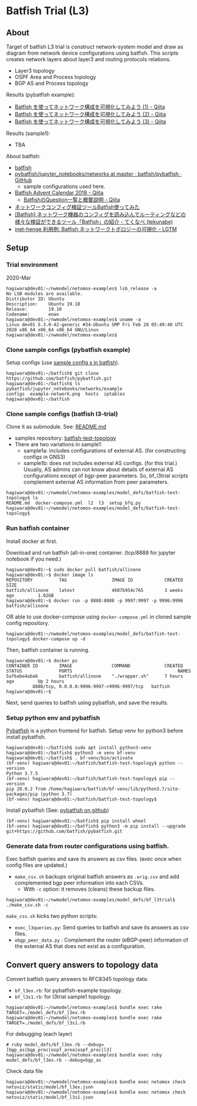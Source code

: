 # Batfish Trial (L3)

## About

Target of batfish L3 trial is construct network-system model and draw as diagram from network device configurations using batfish.
This scripts creates network layers about layer3 and routing protocols relations.

* Layer3 topology
* OSPF Area and Process topology
* BGP AS and Process topology

Results (pybatfish example):
* [Batfish を使ってネットワーク構成を可視化してみよう \(1\) \- Qiita](https://qiita.com/corestate55/items/8a39af553785fd77c20a)
* [Batfish を使ってネットワーク構成を可視化してみよう \(2\) \- Qiita](https://qiita.com/corestate55/items/9d8023eb19637f9bbd1e)
* [Batfish を使ってネットワーク構成を可視化してみよう \(3\) \- Qiita](https://qiita.com/corestate55/items/10673ef74c33a24a0389)

Results (sample1):
* TBA

About batfish:
* [batfish](https://www.batfish.org/)
* [pybatfish/jupyter\_notebooks/networks at master · batfish/pybatfish · GitHub](https://github.com/batfish/pybatfish/tree/master/jupyter_notebooks/networks)
  * sample configurations used here.
* [Batfish Advent Calendar 2018 \- Qiita](https://qiita.com/advent-calendar/2018/batfish)
  * [BatfishのQuestion一覧と概要説明 - Qiita](https://qiita.com/tech_kitara/items/be71005ad7b5091d25a4)
* [ネットワークコンフィグ検証ツールBatfish使ってみた](https://ccieojisan.net/post-1803/)
* [[Batfish] ネットワーク機器のコンフィグを読み込んでルーティングなどの様々な検証ができるツール「Batfish」の紹介 - てくなべ (tekunabe)](https://tekunabe.hatenablog.jp/entry/2018/10/25/batfish)
* [inet-henge 利用例: Batfish ネットワークトポロジーの可視化 - LGTM](https://codeout.hatenablog.com/)

## Setup

### Trial environment

2020-Mar

```
hagiwara@dev01:~/nwmodel/netomox-examples$ lsb_release -a
No LSB modules are available.
Distributor ID: Ubuntu
Description:    Ubuntu 19.10
Release:        19.10
Codename:       eoan
hagiwara@dev01:~/nwmodel/netomox-examples$ uname -a
Linux dev01 5.3.0-42-generic #34-Ubuntu SMP Fri Feb 28 05:49:40 UTC 2020 x86_64 x86_64 x86_64 GNU/Linux
hagiwara@dev01:~/nwmodel/netomox-examples$ 
```

### Clone sample configs (pybatfish example)

Setup configs (use [sample config s in batfish](https://github.com/batfish/pybatfish/tree/master/jupyter_notebooks/networks)).

```
hagiwara@dev01:~/batfish$ git clone https://github.com/batfish/pybatfish.git
hagiwara@dev01:~/batfish$ ls pybatfish/jupyter_notebooks/networks/example      
configs  example-network.png  hosts  iptables                                  
hagiwara@dev01:~/batfish
```

### Clone sample configs (batfish l3-trial)

Clone it as submodule. See: [README.md](../../README.md)

* samples repository: [batfish\-test\-topology](https://github.com/corestate55/batfish-test-topology)
* There are two variations in sample1:
  * sample1a: includes configurations of external AS. (for constructing configs in GNS3)
  * sample1b: does not includes external AS configs. (for this trial.)
    Usually, AS admins can not know about details of external AS configurations except of bgp-peer parameters.
    So, bf_l3trial scripts complement external AS information from peer parameters.

```
hagiwara@dev01:~/nwmodel/netomox-examples/model_defs/batfish-test-topology$ ls
README.md  docker-compose.yml  l2  l3  setup_bfq.py
hagiwara@dev01:~/nwmodel/netomox-examples/model_defs/batfish-test-topology$ 
```

### Run batfish container

Install docker at first.

Download and run batfish (all-in-one) container. (tcp/8888 for jupyter notebook if you need.)

```
hagiwara@dev01:~$ sudo docker pull batfish/allinone
hagiwara@dev01:~$ docker image ls
REPOSITORY          TAG                 IMAGE ID            CREATED             SIZE
batfish/allinone    latest              4687b954c765        3 weeks ago         1.02GB
hagiwara@dev01:~$ docker run -p 8888:8888 -p 9997:9997 -p 9996:9996 batfish/allinone
```

OR able to use docker-compose using `docker-compose.yml` in cloned sample config repository.

```
hagiwara@dev01:~/nwmodel/netomox-examples/model_defs/batfish-test-topology$ docker-compose up -d
```
Then, batfish container is running.

```
hagiwara@dev01:~$ docker ps
CONTAINER ID        IMAGE               COMMAND             CREATED             STATUS              PORTS                                        NAMES
5af6abe4aba6        batfish/allinone    "./wrapper.sh"      7 hours ago         Up 2 hours
          8888/tcp, 0.0.0.0:9996-9997->9996-9997/tcp   batfish
hagiwara@dev01:~$ 
```

Next, send queries to batfish using pybatfish, and save the results.

### Setup python env and pybatfish

[Pybatfish](https://github.com/batfish/pybatfish) is a python frontend for batfish.
Setup venv for python3 before install pybatfish.

```
hagiwara@dev01:~/batfish$ sudo apt install python3-venv
hagiwara@dev01:~/batfish$ python3 -m venv bf-venv
hagiwara@dev01:~/batfish$ . bf-venv/bin/activate
(bf-venv) hagiwara@dev01:~/batfish/batfish-test-topology$ python --version
Python 3.7.5
(bf-venv) hagiwara@dev01:~/batfish/batfish-test-topology$ pip --version
pip 20.0.2 from /home/hagiwara/batfish/bf-venv/lib/python3.7/site-packages/pip (python 3.7)
(bf-venv) hagiwara@dev01:~/batfish/batfish-test-topology$ 
```

Install pybatfish (See: [pybatfish on github](https://github.com/batfish/pybatfish#install-pybatfish))

```
(bf-venv) hagiwara@dev01:~/batfish$ pip install wheel
(bf-venv) hagiwara@dev01:~/batfish$ python3 -m pip install --upgrade git+https://github.com/batfish/pybatfish.git                                               
```

### Generate data from router configurations using batfish.

Exec batfish queries and save its answers as csv files. (exec once when config files are updated.)

* `make_csv.sh` backups original batfish answers as `.orig.csv`
  and add complemented bgp peer information into each CSVs.
  * With `-c` option: it removes (cleans) these backup files.

```
hagiwara@dev01:~/nwmodel/netomox-examples/model_defs/bf_l3trial$ ./make_csv.sh -c
```

`make_csv.sh` kicks two python scripts:

* `exec_l3queries.py`: Send queries to batfish and save its answers as csv files.
* `ebgp_peer_data.py` : Complement the router (eBGP-peer) information of the external AS
  that does not exist as a configuration.


## Convert query answers to topology data

Convert batfish query answers to RFC8345 topology data:

* `bf_l3ex.rb`: for pybatfish-example topology.
* `bf_l3s1.rb`: for l3trial sample1 topology.

```
hagiwara@dev01:~/nwmodel/netomox-examples$ bundle exec rake TARGET=./model_defs/bf_l3ex.rb
hagiwara@dev01:~/nwmodel/netomox-examples$ bundle exec rake TARGET=./model_defs/bf_l3s1.rb
```

For debugging (each layer)

```
# ruby model_defs/bf_l3ex.rb --debug=[bgp_as|bgp_proc|ospf_area|ospf_proc|l3]
hagiwara@dev01:~/nwmodel/netomox-examples$ bundle exec ruby model_defs/bf_l3ex.rb --debug=bgp_as
```

Check data file

```
hagiwara@dev01:~/nwmodel/netomox-examples$ bundle exec netomox check netoviz/static/model/bf_l3ex.json
hagiwara@dev01:~/nwmodel/netomox-examples$ bundle exec netomox check netoviz/static/model/bf_l3s1.json
```
